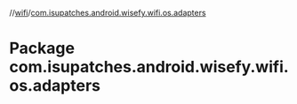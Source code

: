 //[wifi](../index.md)/[com.isupatches.android.wisefy.wifi.os.adapters](com.isupatches.android.wisefy.wifi.os.adapters.md)

# Package com.isupatches.android.wisefy.wifi.os.adapters
